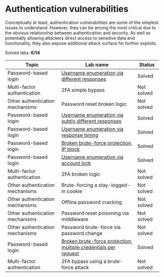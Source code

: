 # Authentication vulnerabilities
Conceptually at least, authentication vulnerabilities are some of the simplest issues to understand. However, they can be among the most critical due to the obvious relationship between authentication and security. As well as potentially allowing attackers direct access to sensitive data and functionality, they also expose additional attack surface for further exploits.

Solved labs: **6/14**

| Topic                           | Lab name                                                                                                                             | Status     |
| ------------------------------- | -------------------------------------------------------------------------------------------------------------------------------------| -----------|
| Password-based login            | [Username enumeration via different responses](Username_enumeration_via_different_responses.md)                                      | Solved     |
| Multi-factor authentication     | 2FA simple bypass                                                                                                                    | Not solved |
| Other authentication mechanisms | Password reset broken logic                                                                                                          | Not solved |
| Password-based login            | [Username enumeration via subtly different responses](Username_enumeration_via_subtly_different_responses.md)                        | Solved     |
| Password-based login            | [Username enumeration via response timing](Username_enumeration_via_response_timing.md)                                              | Solved     |
| Password-based login            | [Broken brute-force protection, IP block](Broken_brute-force_protection_IP_block/Broken_brute-force_protection_IP_block.md)          | Solved     |
| Password-based login            | [Username enumeration via account lock](Username_enumeration_via_account_lock.md)                                                    | Solved     |
| Multi-factor authentication     | 2FA broken logic                                                                                                                     | Not solved |
| Other authentication mechanisms | Brute-forcing a stay-logged-in cookie                                                                                                | Not solved |
| Other authentication mechanisms | Offline password cracking                                                                                                            | Not solved |
| Other authentication mechanisms | Password reset poisoning via middleware                                                                                              | Not solved |
| Other authentication mechanisms | Password brute-force via password change                                                                                             | Not solved |
| Password-based login            | [Broken brute-force protection, multiple credentials per request](Broken_brute-force_protection_multiple_credentials_per_request.md) | Solved     |
| Multi-factor authentication     | 2FA bypass using a brute-force attack                                                                                                | Not solved |

